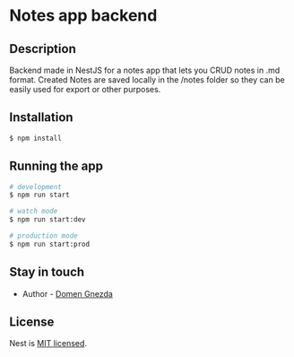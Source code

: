 # Notes app backend

## Description
Backend made in NestJS for a notes app that lets you CRUD notes in .md format. 
Created Notes are saved locally in the /notes folder so they can be easily
used for export or other purposes.

## Installation

```bash
$ npm install
```

## Running the app

```bash
# development
$ npm run start

# watch mode
$ npm run start:dev

# production mode
$ npm run start:prod
```

## Stay in touch

- Author - [Domen Gnezda](https://www.linkedin.com/in/domen-gnezda/)

## License

Nest is [MIT licensed](LICENSE).
